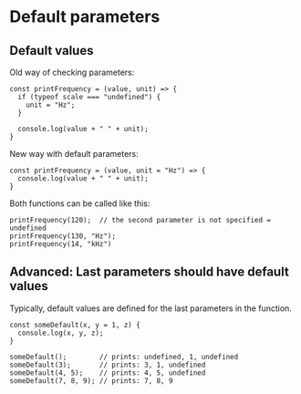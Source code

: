 # Default parameters

## Default values

Old way of checking parameters:

```
const printFrequency = (value, unit) => {
  if (typeof scale === "undefined") {
    unit = "Hz";
  }

  console.log(value + " " + unit);
}
```

New way with default parameters:

```
const printFrequency = (value, unit = "Hz") => {
  console.log(value + " " + unit);
}
```

Both functions can be called like this:

```
printFrequency(120);  // the second parameter is not specified = undefined
printFrequency(130, "Hz");
printFrequency(14, "kHz")
```

## Advanced: Last parameters should have default values

Typically, default values are defined for the last parameters in the function.

```
const someDefault(x, y = 1, z) {
  console.log(x, y, z);
}

someDefault();        // prints: undefined, 1, undefined
someDefault(3);       // prints: 3, 1, undefined
someDefault(4, 5);    // prints: 4, 5, undefined
someDefault(7, 8, 9); // prints: 7, 8, 9
```
